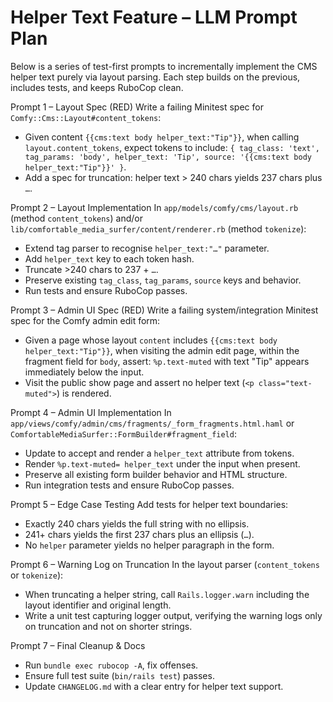 # Helper Text Feature – LLM Prompt Plan

Below is a series of test-first prompts to incrementally implement the CMS helper text purely via layout parsing. Each step builds on the previous, includes tests, and keeps RuboCop clean.

Prompt 1 – Layout Spec (RED)
Write a failing Minitest spec for `Comfy::Cms::Layout#content_tokens`:
- Given content `{{cms:text body helper_text:"Tip"}}`,
  when calling `layout.content_tokens`, expect tokens to include:
  `{ tag_class: 'text', tag_params: 'body', helper_text: 'Tip', source: '{{cms:text body helper_text:"Tip"}}' }`.
- Add a spec for truncation: helper text > 240 chars yields 237 chars plus `…`.

Prompt 2 – Layout Implementation
In `app/models/comfy/cms/layout.rb` (method `content_tokens`) and/or `lib/comfortable_media_surfer/content/renderer.rb` (method `tokenize`):
- Extend tag parser to recognise `helper_text:"…"` parameter.
- Add `helper_text` key to each token hash.
- Truncate >240 chars to 237 + `…`.
- Preserve existing `tag_class`, `tag_params`, `source` keys and behavior.
- Run tests and ensure RuboCop passes.

Prompt 3 – Admin UI Spec (RED)
Write a failing system/integration Minitest spec for the Comfy admin edit form:
- Given a page whose layout `content` includes `{{cms:text body helper_text:"Tip"}}`,
  when visiting the admin edit page, within the fragment field for `body`, assert:
  `%p.text-muted` with text "Tip" appears immediately below the input.
- Visit the public show page and assert no helper text (`<p class="text-muted">`) is rendered.

Prompt 4 – Admin UI Implementation
In `app/views/comfy/admin/cms/fragments/_form_fragments.html.haml` or
`ComfortableMediaSurfer::FormBuilder#fragment_field`:
- Update to accept and render a `helper_text` attribute from tokens.
- Render `%p.text-muted= helper_text` under the input when present.
- Preserve all existing form builder behavior and HTML structure.
- Run integration tests and ensure RuboCop passes.

Prompt 5 – Edge Case Testing
Add tests for helper text boundaries:
- Exactly 240 chars yields the full string with no ellipsis.
- 241+ chars yields the first 237 chars plus an ellipsis (`…`).
- No `helper` parameter yields no helper paragraph in the form.

Prompt 6 – Warning Log on Truncation
In the layout parser (`content_tokens` or `tokenize`):
- When truncating a helper string, call `Rails.logger.warn`
  including the layout identifier and original length.
- Write a unit test capturing logger output, verifying the warning
  logs only on truncation and not on shorter strings.

Prompt 7 – Final Cleanup & Docs
- Run `bundle exec rubocop -A`, fix offenses.
- Ensure full test suite (`bin/rails test`) passes.
- Update `CHANGELOG.md` with a clear entry for helper text support.